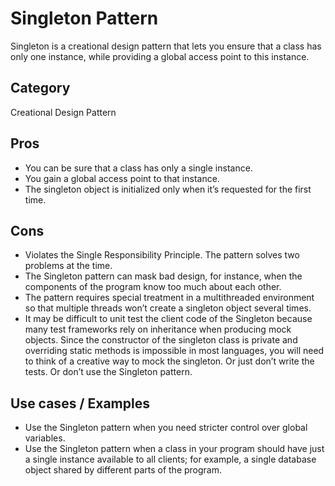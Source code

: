 # Singleton Pattern
Singleton is a creational design pattern that lets you ensure that a class has only one instance, while providing a global access point to this instance.

## Category
Creational Design Pattern

## Pros
- You can be sure that a class has only a single instance.
- You gain a global access point to that instance.
- The singleton object is initialized only when it’s requested for the first time.

## Cons
- Violates the Single Responsibility Principle. The pattern solves two problems at the time.
- The Singleton pattern can mask bad design, for instance, when the components of the program know too much about each other.
- The pattern requires special treatment in a multithreaded environment so that multiple threads won’t create a singleton object several times.
- It may be difficult to unit test the client code of the Singleton because many test frameworks rely on inheritance when producing mock objects. Since the constructor of the singleton class is private and overriding static methods is impossible in most languages, you will need to think of a creative way to mock the singleton. Or just don’t write the tests. Or don’t use the Singleton pattern.

## Use cases / Examples
- Use the Singleton pattern when you need stricter control over global variables.
- Use the Singleton pattern when a class in your program should have just a single instance available to all clients; for example, a single database object shared by different parts of the program.

